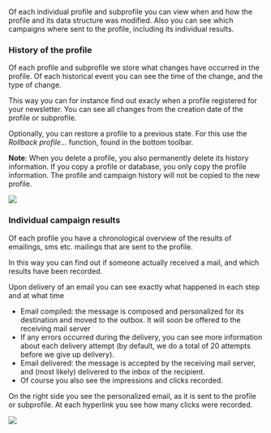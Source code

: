 Of each individual profile and subprofile you can view when and how the
profile and its data structure was modified. Also you can see which
campaigns where sent to the profile, including its individual results.

### History of the profile

Of each profile and subprofile we store what changes have occurred in
the profile. Of each historical event you can see the time of the
change, and the type of change.

This way you can for instance find out exacly when a profile registered
for your newsletter. You can see all changes from the creation date of
the profile or subprofile.

Optionally, you can restore a profile to a previous state. For this use
the *Rollback profile...* function, found in the bottom toolbar.

**Note**: When you delete a profile, you also permanently delete its
history information. If you copy a profile or database, you only copy
the profile information. The profile and campaign history will not be
copied to the new profile.

![](Documentation/profilehistory.png)

### Individual campaign results

Of each profile you have a chronological overview of the results of
emailings, sms etc. mailings that are sent to the profile.

In this way you can find out if someone actually received a mail, and
which results have been recorded.

Upon delivery of an email you can see exactly what happened in each step
and at what time

-   Email compiled: the message is composed and personalized for its
    destination and moved to the outbox. It will soon be offered to the
    receiving mail server
-   If any errors occurred during the delivery, you can see more
    information about each delivery attempt (by default, we do a total
    of 20 attempts before we give up delivery).
-   Email delivered: the message is accepted by the receiving mail
    server, and (most likely) delivered to the inbox of the recipient.
-   Of course you also see the impressions and clicks recorded.

On the right side you see the personalized email, as it is sent to the
profile or subprofile. At each hyperlink you see how many clicks were
recorded.

![](Documentation/campaignstab.jpg)
